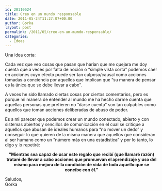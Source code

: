 ```yaml
---
id: 20110524
title: Creo en un mundo responsable
date: 2011-05-24T11:27:07+00:00
author: Gorka
layout: post
permalink: /2011/05/creo-en-un-mundo-responsable/
categories:
  - Ideas
---
```

Una idea corta:

Cada vez que veo cosas que pasan que harían que me quejara me doy cuenta que a veces por falta de noción o “simple vista corta” podemos caer en acciones cuyo efecto puede ser tan culposo/causal como acciones tomadas a conciencia por aquellos que implican que “su manera de pensar es la única que se debe llevar a cabo”.

A veces he sido llamado ciertas cosas por ciertos comentarios, pero es porque mi manera de entender al mundo me ha hecho darme cuenta que aquellas personas que prefieren no “darse cuenta” son tan culpables como aquellos que toman acciones deliberadas de abuso de poder.

Es a mi parecer que podemos crear un mundo conectado, abierto y con sistemas abiertos y sencillos de comunicación en el cual se critique a aquellos que abusan de ideales humanos para “no mover un dedo” y conseguir lo que quieren de la misma manera que aquellos que consideran al ser humano como un “número más en una estadística” y por lo tanto, lo digo y lo repetiré:

<p style="font-weight: bold; text-align: center">“Mientras sea capaz de usar este regalo que recibí (que llamaré razón) trataré de llevar a cabo acciones que promuevan el aprendizaje y uso del mismo para mejora de la condición de vida de todo aquello que se concibe con él.”</p>

Saludos,<br />
Gorka

